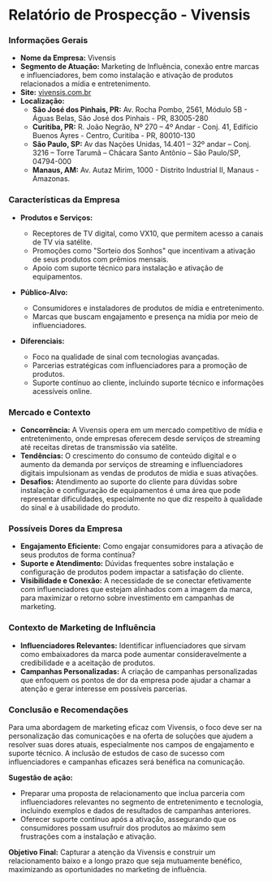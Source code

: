 # Relatório de Prospecção - Vivensis

### Informações Gerais
- **Nome da Empresa:** Vivensis
- **Segmento de Atuação:** Marketing de Influência, conexão entre marcas e influenciadores, bem como instalação e ativação de produtos relacionados a mídia e entretenimento.
- **Site:** [vivensis.com.br](https://www.vivensis.com.br)
- **Localização:**  
  - **São José dos Pinhais, PR:** Av. Rocha Pombo, 2561, Módulo 5B - Águas Belas, São José dos Pinhais - PR, 83005-280  
  - **Curitiba, PR:** R. João Negrão, Nº 270 – 4º Andar - Conj. 41, Edifício Buenos Ayres - Centro, Curitiba - PR, 80010-130  
  - **São Paulo, SP:** Av das Nações Unidas, 14.401 – 32º andar – Conj. 3216 – Torre Tarumã – Chácara Santo Antônio – São Paulo/SP, 04794-000  
  - **Manaus, AM:** Av. Autaz Mirim, 1000 - Distrito Industrial II, Manaus - Amazonas.

### Características da Empresa
- **Produtos e Serviços:**
  - Receptores de TV digital, como VX10, que permitem acesso a canais de TV via satélite.
  - Promoções como "Sorteio dos Sonhos" que incentivam a ativação de seus produtos com prêmios mensais.
  - Apoio com suporte técnico para instalação e ativação de equipamentos.

- **Público-Alvo:**
  - Consumidores e instaladores de produtos de mídia e entretenimento.
  - Marcas que buscam engajamento e presença na mídia por meio de influenciadores.
  
- **Diferenciais:**
  - Foco na qualidade de sinal com tecnologias avançadas.
  - Parcerias estratégicas com influenciadores para a promoção de produtos.
  - Suporte contínuo ao cliente, incluindo suporte técnico e informações acessíveis online.

### Mercado e Contexto
- **Concorrência:** A Vivensis opera em um mercado competitivo de mídia e entretenimento, onde empresas oferecem desde serviços de streaming até receitas diretas de transmissão via satélite.
- **Tendências:** O crescimento do consumo de conteúdo digital e o aumento da demanda por serviços de streaming e influenciadores digitais impulsionam as vendas de produtos de mídia e suas ativações.
- **Desafios:** Atendimento ao suporte do cliente para dúvidas sobre instalação e configuração de equipamentos é uma área que pode representar dificuldades, especialmente no que diz respeito à qualidade do sinal e à usabilidade do produto.

### Possíveis Dores da Empresa
- **Engajamento Eficiente:** Como engajar consumidores para a ativação de seus produtos de forma contínua?
- **Suporte e Atendimento:** Dúvidas frequentes sobre instalação e configuração de produtos podem impactar a satisfação do cliente.
- **Visibilidade e Conexão:** A necessidade de se conectar efetivamente com influenciadores que estejam alinhados com a imagem da marca, para maximizar o retorno sobre investimento em campanhas de marketing.

### Contexto de Marketing de Influência
- **Influenciadores Relevantes:** Identificar influenciadores que sirvam como embaixadores da marca pode aumentar consideravelmente a credibilidade e a aceitação de produtos.
- **Campanhas Personalizadas:** A criação de campanhas personalizadas que enfoquem os pontos de dor da empresa pode ajudar a chamar a atenção e gerar interesse em possíveis parcerias.

### Conclusão e Recomendações
Para uma abordagem de marketing eficaz com Vivensis, o foco deve ser na personalização das comunicações e na oferta de soluções que ajudem a resolver suas dores atuais, especialmente nos campos de engajamento e suporte técnico. A inclusão de estudos de caso de sucesso com influenciadores e campanhas eficazes será benéfica na comunicação.

**Sugestão de ação:**
- Preparar uma proposta de relacionamento que inclua parceria com influenciadores relevantes no segmento de entretenimento e tecnologia, incluindo exemplos e dados de resultados de campanhas anteriores.
- Oferecer suporte contínuo após a ativação, assegurando que os consumidores possam usufruir dos produtos ao máximo sem frustrações com a instalação e ativação.

**Objetivo Final:** Capturar a atenção da Vivensis e construir um relacionamento baixo e a longo prazo que seja mutuamente benéfico, maximizando as oportunidades no marketing de influência.